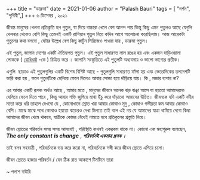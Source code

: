 +++
title = "ডারুমা"
date = 2021-01-06
author = "Palash Bauri"
tags = [ "দর্শন", "পৃথিবী",]
+++
৬ ডিসেম্বর , ২০২১  

জীবন্ত মানুষের খেলনা প্রতিকৃতি হল পুতুল, যা দিয়ে বাচ্চারা খেলে বেশ আনন্দ
পায় কিন্তু কিছু এমন পুতুলও আছে যেগুলি খেলনার থেকেও বেশি কিছু তেমনই একটি
রাশিয়ান পুতুল নিয়ে কদিন আগে আলোচনা করেছিলাম। আজ আরেকটা পুতুলের কথা বলবো
, যেটার উল্লেখ বেশ কিছু কার্টুন সিরিজেও পাওয়া যায় , ডারুমা পুতুল।  

এই পুতুল, জাপান দেশের একটি ঐতিহ্যগত পুতুল। এই পুতুল সাধারণত লাল রঙের হয়
এবং একজন দাড়িওয়ালা লোককে (
[বোধিধর্মা](https://en.wikipedia.org/wiki/Bodhidharma) -কে ) চিত্রিত করে
। জাপানি সংস্কৃতিতে এই পুতুলটি অধ্যবসায় ও ভালো ভাগ্যের প্রতীক।

 

এগুলি  ছাড়াও এই পুতুলগুলির একটি বিশেষ বিশিষ্ট আছে - পুতুলগুলি সাধারণত
ফাঁপা হয় এবং ভেতরদিকের তলদেশটি ভারি করা হয় , ফলে পুতুলটিকে হেলিয়ে ফেলে
দিলেও আবার সোজা হয়ে দাঁড়িয়ে যায়। কি , মজার ব্যপার না?  

এর আবার একটি রূপক অর্থও আছে , আমার মতে , মানুষের জীবনে অনেক ঝড় ঝঞ্ঝা আসে
যা হয়তো আমাদেরকে হেলিয়ে ফেলে দিতে পারে , কিন্তু আবার শক্তি জুগিয়ে মাথা
উঁচু করে দাঁড়ানো আমাদের উচিত। জীবনকে যদি একটি নদীর মতো করে ধরি তাহলে
দেখবো যে , কোনোখানে স্রোত খরা আবার কোথাও মৃদু , কোথাও গভীরতা কম আবার
কোথাও বেশি। মাঝে মাঝে পথে কোথাও হয়তো ঝড়েরও দেখা মিলতে তাই বলে এই নয় যে
আমাদের যাত্রা থামিয়ে দেবো কিম্বা আমাদের জীবন থেমে থাকবে, যাত্রীকে কোমর
বেঁধেই নামতে হবে প্রতিকুলের প্রস্তুতি নিয়ে।

জীবন স্রোতের পরিবর্তন সময় সময় আসবেই , পরিস্থিতি কখনই একরকম থাকে না। কোনো
এক মহাপুরুষ বলেছেন, ***The only constant*** ***is change*** ,
***পরিবর্তনই একমাত্র ধ্রুবক ।***

তাই বলব সহযাত্রী , পরিবর্তনকে ভয় করে করো না, পরিবর্তনকে সঙ্গী করে জীবন
স্রোতে এগিয়ে চলো।

জীবন স্রোতে হাজার পরিবর্তন / যেন ঠিক রাত আকাশে টিমটিমে তারা

~ পলাশ বাউরি
